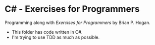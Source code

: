 # C# - Exercises for Programmers
Programming along with *Exercises for Programmers* by Brian P. Hogan.  

* This folder has code written in C#.
* I'm trying to use TDD as much as possible.